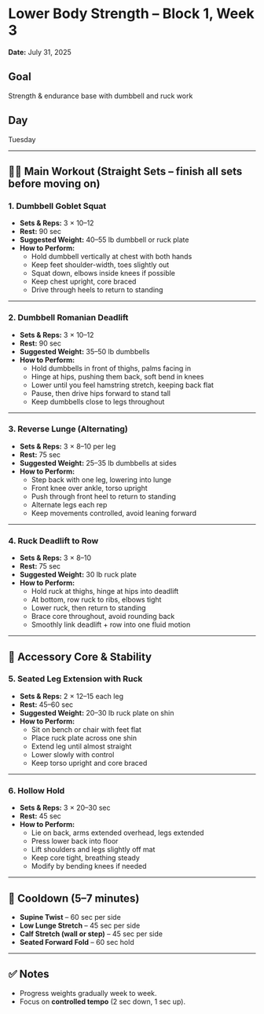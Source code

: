 # Lower Body Strength – Block 1, Week 3
**Date:** July 31, 2025

## Goal
Strength & endurance base with dumbbell and ruck work

## Day
Tuesday

---

## 🏋️‍♂️ Main Workout (Straight Sets – finish all sets before moving on)

### 1. Dumbbell Goblet Squat
- **Sets & Reps:** 3 × 10–12
- **Rest:** 90 sec
- **Suggested Weight:** 40–55 lb dumbbell or ruck plate
- **How to Perform:**
  - Hold dumbbell vertically at chest with both hands
  - Keep feet shoulder-width, toes slightly out
  - Squat down, elbows inside knees if possible
  - Keep chest upright, core braced
  - Drive through heels to return to standing

---

### 2. Dumbbell Romanian Deadlift
- **Sets & Reps:** 3 × 10–12
- **Rest:** 90 sec
- **Suggested Weight:** 35–50 lb dumbbells
- **How to Perform:**
  - Hold dumbbells in front of thighs, palms facing in
  - Hinge at hips, pushing them back, soft bend in knees
  - Lower until you feel hamstring stretch, keeping back flat
  - Pause, then drive hips forward to stand tall
  - Keep dumbbells close to legs throughout

---

### 3. Reverse Lunge (Alternating)
- **Sets & Reps:** 3 × 8–10 per leg
- **Rest:** 75 sec
- **Suggested Weight:** 25–35 lb dumbbells at sides
- **How to Perform:**
  - Step back with one leg, lowering into lunge
  - Front knee over ankle, torso upright
  - Push through front heel to return to standing
  - Alternate legs each rep
  - Keep movements controlled, avoid leaning forward

---

### 4. Ruck Deadlift to Row
- **Sets & Reps:** 3 × 8–10
- **Rest:** 75 sec
- **Suggested Weight:** 30 lb ruck plate
- **How to Perform:**
  - Hold ruck at thighs, hinge at hips into deadlift
  - At bottom, row ruck to ribs, elbows tight
  - Lower ruck, then return to standing
  - Brace core throughout, avoid rounding back
  - Smoothly link deadlift + row into one fluid motion

---

## 🎯 Accessory Core & Stability

### 5. Seated Leg Extension with Ruck
- **Sets & Reps:** 2 × 12–15 each leg
- **Rest:** 45–60 sec
- **Suggested Weight:** 20–30 lb ruck plate on shin
- **How to Perform:**
  - Sit on bench or chair with feet flat
  - Place ruck plate across one shin
  - Extend leg until almost straight
  - Lower slowly with control
  - Keep torso upright and core braced

---

### 6. Hollow Hold
- **Sets & Reps:** 3 × 20–30 sec
- **Rest:** 45 sec
- **How to Perform:**
  - Lie on back, arms extended overhead, legs extended
  - Press lower back into floor
  - Lift shoulders and legs slightly off mat
  - Keep core tight, breathing steady
  - Modify by bending knees if needed

---

## 🧊 Cooldown (5–7 minutes)
- **Supine Twist** – 60 sec per side
- **Low Lunge Stretch** – 45 sec per side
- **Calf Stretch (wall or step)** – 45 sec per side
- **Seated Forward Fold** – 60 sec hold

---

## ✅ Notes
- Progress weights gradually week to week.
- Focus on **controlled tempo** (2 sec down, 1 sec up).
